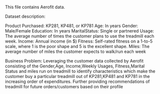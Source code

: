 This file contains Aerofit data. 



Dataset description: 

Product Purchased:	KP281, KP481, or KP781
Age:	            In years
Gender:	            Male/Female
Education:	        In years
MaritalStatus:	    Single or partnered
Usage:	            The average number of times the customer plans to use the treadmill each week.
Income:	            Annual income (in $)
Fitness:	        Self-rated fitness on a 1-to-5 scale, where 1 is the poor shape and 5 is the excellent shape.
Miles:	            The average number of miles the customer expects to walk/run each week





Business Problem:
Leveraging the customer data collected by Aerofit consisting of the Gender,Age, Income,Weekly Usages,
Fitness,Marital Status and miles run on treadmill to identify characteristics which make the customer buy a
particular treadmill out of KP281,KP481 and KP781 in the increasing order of expenditures. Further providing
recommendations of treadmill for future orders/customers based on their profile



